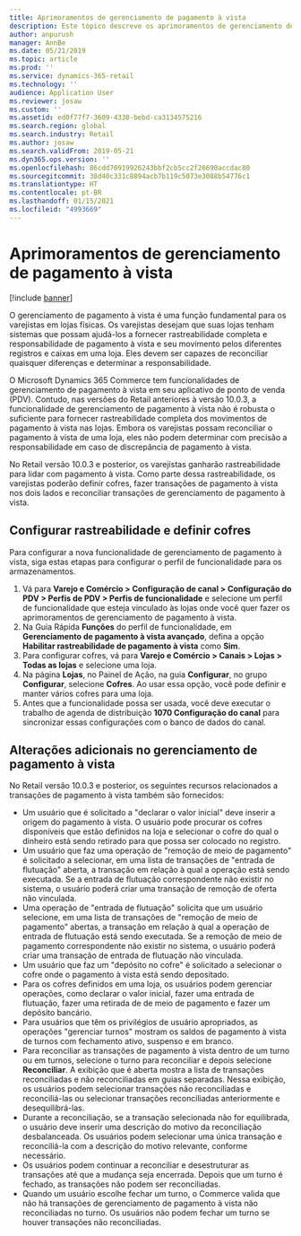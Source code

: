 ```yaml
---
title: Aprimoramentos de gerenciamento de pagamento à vista
description: Este tópico descreve os aprimoramentos de gerenciamento de pagamento à vista no PDV para o Dynamics 365 Commerce.
author: anpurush
manager: AnnBe
ms.date: 05/21/2019
ms.topic: article
ms.prod: ''
ms.service: dynamics-365-retail
ms.technology: ''
audience: Application User
ms.reviewer: josaw
ms.custom: ''
ms.assetid: ed0f77f7-3609-4330-bebd-ca3134575216
ms.search.region: global
ms.search.industry: Retail
ms.author: josaw
ms.search.validFrom: 2019-05-21
ms.dyn365.ops.version: ''
ms.openlocfilehash: 86cdd70919926243bbf2cb5cc2f26690accdac80
ms.sourcegitcommit: 38d40c331c8894acb7b119c5073e3088b54776c1
ms.translationtype: HT
ms.contentlocale: pt-BR
ms.lasthandoff: 01/15/2021
ms.locfileid: "4993669"
---
```

# <a name="cash-management-improvements"></a>Aprimoramentos de gerenciamento de pagamento à vista

[!include [banner](includes/banner.md)]


O gerenciamento de pagamento à vista é uma função fundamental para os varejistas em lojas físicas. Os varejistas desejam que suas lojas tenham sistemas que possam ajudá-los a fornecer rastreabilidade completa e responsabilidade de pagamento à vista e seu movimento pelos diferentes registros e caixas em uma loja. Eles devem ser capazes de reconciliar quaisquer diferenças e determinar a responsabilidade.


O Microsoft Dynamics 365 Commerce tem funcionalidades de gerenciamento de pagamento à vista em seu aplicativo de ponto de venda (PDV). Contudo, nas versões do Retail anteriores à versão 10.0.3, a funcionalidade de gerenciamento de pagamento à vista não é robusta o suficiente para fornecer rastreabilidade completa dos movimentos de pagamento à vista nas lojas. Embora os varejistas possam reconciliar o pagamento à vista de uma loja, eles não podem determinar com precisão a responsabilidade em caso de discrepância de pagamento à vista.


No Retail versão 10.0.3 e posterior, os varejistas ganharão rastreabilidade para lidar com pagamento à vista. Como parte dessa rastreabilidade, os varejistas poderão definir cofres, fazer transações de pagamento à vista nos dois lados e reconciliar transações de gerenciamento de pagamento à vista.

## <a name="set-up-traceability-and-define-safes"></a>Configurar rastreabilidade e definir cofres

Para configurar a nova funcionalidade de gerenciamento de pagamento à vista, siga estas etapas para configurar o perfil de funcionalidade para os armazenamentos.

1. Vá para **Varejo e Comércio \> Configuração de canal \> Configuração do PDV \> Perfis de PDV \> Perfis de funcionalidade** e selecione um perfil de funcionalidade que esteja vinculado às lojas onde você quer fazer os aprimoramentos de gerenciamento de pagamento à vista.
2. Na Guia Rápida **Funções** do perfil de funcionalidade, em **Gerenciamento de pagamento à vista avançado**, defina a opção **Habilitar rastreabilidade de pagamento à vista** como **Sim**.
3. Para configurar cofres, vá para **Varejo e Comércio \> Canais \> Lojas \> Todas as lojas** e selecione uma loja.
4. Na página **Lojas**, no Painel de Ação, na guia **Configurar**, no grupo **Configurar**, selecione **Cofres**. Ao usar essa opção, você pode definir e manter vários cofres para uma loja.
4. Antes que a funcionalidade possa ser usada, você deve executar o trabalho de agenda de distribuição **1070 Configuração do canal** para sincronizar essas configurações com o banco de dados do canal.

## <a name="additional-cash-management-changes"></a>Alterações adicionais no gerenciamento de pagamento à vista

No Retail versão 10.0.3 e posterior, os seguintes recursos relacionados a transações de pagamento à vista também são fornecidos:

- Um usuário que é solicitado a "declarar o valor inicial" deve inserir a origem do pagamento à vista. O usuário pode procurar os cofres disponíveis que estão definidos na loja e selecionar o cofre do qual o dinheiro está sendo retirado para que possa ser colocado no registro.
- Um usuário que faz uma operação de "remoção de meio de pagamento" é solicitado a selecionar, em uma lista de transações de "entrada de flutuação" aberta, a transação em relação à qual a operação está sendo executada. Se a entrada de flutuação correspondente não existir no sistema, o usuário poderá criar uma transação de remoção de oferta não vinculada.
- Uma operação de "entrada de flutuação" solicita que um usuário selecione, em uma lista de transações de "remoção de meio de pagamento" abertas, a transação em relação à qual a operação de entrada de flutuação está sendo executada. Se a remoção de meio de pagamento correspondente não existir no sistema, o usuário poderá criar uma transação de entrada de flutuação não vinculada.
- Um usuário que faz um "depósito no cofre" é solicitado a selecionar o cofre onde o pagamento à vista está sendo depositado.
- Para os cofres definidos em uma loja, os usuários podem gerenciar operações, como declarar o valor inicial, fazer uma entrada de flutuação, fazer uma retirada de de meio de pagamento e fazer um depósito bancário.
- Para usuários que têm os privilégios de usuário apropriados, as operações "gerenciar turnos" mostram os saldos de pagamento à vista de turnos com fechamento ativo, suspenso e em branco.
- Para reconciliar as transações de pagamento à vista dentro de um turno ou em turnos, selecione o turno para reconciliar e depois selecione **Reconciliar**. A exibição que é aberta mostra a lista de transações reconciliadas e não reconciliadas em guias separadas. Nessa exibição, os usuários podem selecionar transações não reconciliadas e reconciliá-las ou selecionar transações reconciliadas anteriormente e desequilibrá-las.
- Durante a reconciliação, se a transação selecionada não for equilibrada, o usuário deve inserir uma descrição do motivo da reconciliação desbalanceada. Os usuários podem selecionar uma única transação e reconciliá-la com a descrição do motivo relevante, conforme necessário.
- Os usuários podem continuar a reconciliar e desestruturar as transações até que a mudança seja encerrada. Depois que um turno é fechado, as transações não podem ser reconciliadas.
- Quando um usuário escolhe fechar um turno, o Commerce valida que não há transações de gerenciamento de pagamento à vista não reconciliadas no turno. Os usuários não podem fechar um turno se houver transações não reconciliadas.
